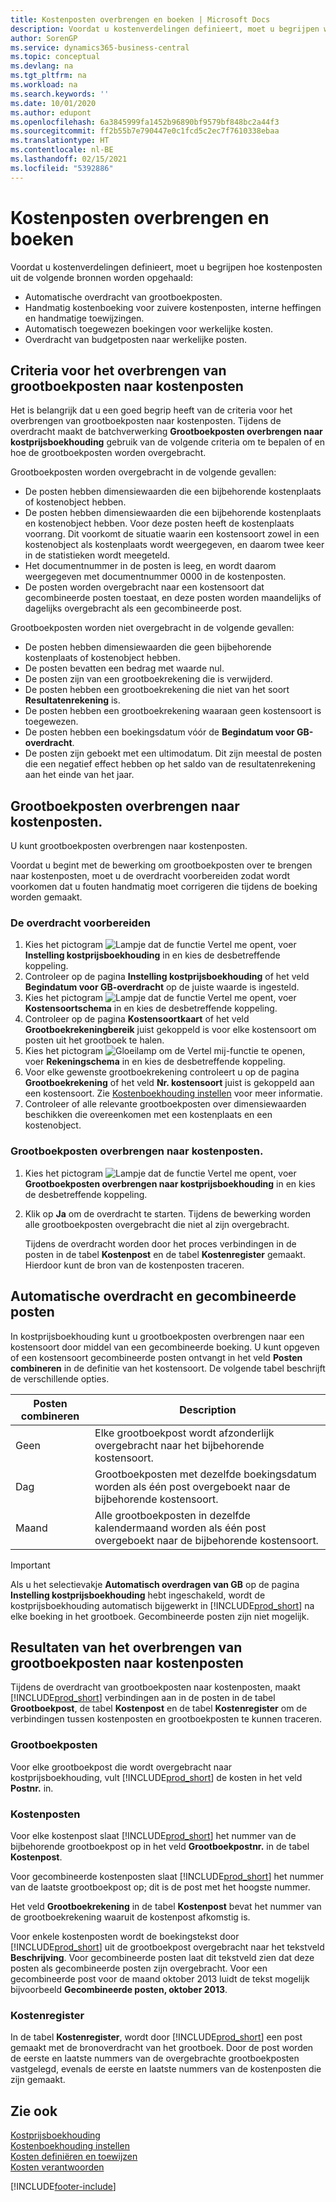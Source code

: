 ```yaml
---
title: Kostenposten overbrengen en boeken | Microsoft Docs
description: Voordat u kostenverdelingen definieert, moet u begrijpen waar kostenposten vandaankomen.
author: SorenGP
ms.service: dynamics365-business-central
ms.topic: conceptual
ms.devlang: na
ms.tgt_pltfrm: na
ms.workload: na
ms.search.keywords: ''
ms.date: 10/01/2020
ms.author: edupont
ms.openlocfilehash: 6a3845999fa1452b96890bf9579bf848bc2a44f3
ms.sourcegitcommit: ff2b55b7e790447e0c1fcd5c2ec7f7610338ebaa
ms.translationtype: HT
ms.contentlocale: nl-BE
ms.lasthandoff: 02/15/2021
ms.locfileid: "5392886"
---
```

# <a name="transferring-and-posting-cost-entries"></a>Kostenposten overbrengen en boeken
Voordat u kostenverdelingen definieert, moet u begrijpen hoe kostenposten uit de volgende bronnen worden opgehaald:  

-   Automatische overdracht van grootboekposten.  
-   Handmatig kostenboeking voor zuivere kostenposten, interne heffingen en handmatige toewijzingen.  
-   Automatisch toegewezen boekingen voor werkelijke kosten.  
-   Overdracht van budgetposten naar werkelijke posten.

## <a name="criteria-for-transferring-general-ledger-entries-to-cost-entries"></a>Criteria voor het overbrengen van grootboekposten naar kostenposten
Het is belangrijk dat u een goed begrip heeft van de criteria voor het overbrengen van grootboekposten naar kostenposten. Tijdens de overdracht maakt de batchverwerking **Grootboekposten overbrengen naar kostprijsboekhouding** gebruik van de volgende criteria om te bepalen of en hoe de grootboekposten worden overgebracht.  

Grootboekposten worden overgebracht in de volgende gevallen:  

-   De posten hebben dimensiewaarden die een bijbehorende kostenplaats of kostenobject hebben.  
-   De posten hebben dimensiewaarden die een bijbehorende kostenplaats en kostenobject hebben. Voor deze posten heeft de kostenplaats voorrang. Dit voorkomt de situatie waarin een kostensoort zowel in een kostenobject als kostenplaats wordt weergegeven, en daarom twee keer in de statistieken wordt meegeteld.  
-   Het documentnummer in de posten is leeg, en wordt daarom weergegeven met documentnummer 0000 in de kostenposten.  
-   De posten worden overgebracht naar een kostensoort dat gecombineerde posten toestaat, en deze posten worden maandelijks of dagelijks overgebracht als een gecombineerde post.  

Grootboekposten worden niet overgebracht in de volgende gevallen:  

-   De posten hebben dimensiewaarden die geen bijbehorende kostenplaats of kostenobject hebben.  
-   De posten bevatten een bedrag met waarde nul.  
-   De posten zijn van een grootboekrekening die is verwijderd.  
-   De posten hebben een grootboekrekening die niet van het soort **Resultatenrekening** is.  
-   De posten hebben een grootboekrekening waaraan geen kostensoort is toegewezen.  
-   De posten hebben een boekingsdatum vóór de **Begindatum voor GB-overdracht**.  
-   De posten zijn geboekt met een ultimodatum. Dit zijn meestal de posten die een negatief effect hebben op het saldo van de resultatenrekening aan het einde van het jaar.

## <a name="transferring-general-ledger-entries-to-cost-entries"></a>Grootboekposten overbrengen naar kostenposten.
U kunt grootboekposten overbrengen naar kostenposten.  

Voordat u begint met de bewerking om grootboekposten over te brengen naar kostenposten, moet u de overdracht voorbereiden zodat wordt voorkomen dat u fouten handmatig moet corrigeren die tijdens de boeking worden gemaakt.  

### <a name="to-prepare-the-transfer"></a>De overdracht voorbereiden  

1.  Kies het pictogram ![Lampje dat de functie Vertel me opent](media/ui-search/search_small.png "Vertel me wat u wilt doen"), voer **Instelling kostprijsboekhouding** in en kies de desbetreffende koppeling.  
2.  Controleer op de pagina **Instelling kostprijsboekhouding** of het veld **Begindatum voor GB-overdracht** op de juiste waarde is ingesteld.  
3.  Kies het pictogram ![Lampje dat de functie Vertel me opent](media/ui-search/search_small.png "Vertel me wat u wilt doen"), voer **Kostensoortschema** in en kies de desbetreffende koppeling.  
4.  Controleer op de pagina **Kostensoortkaart** of het veld **Grootboekrekeningbereik** juist gekoppeld is voor elke kostensoort om posten uit het grootboek te halen.  
5.  Kies het pictogram ![Gloeilamp om de Vertel mij-functie te openen](media/ui-search/search_small.png "Vertel me wat u wilt doen"), voer **Rekeningschema** in en kies de desbetreffende koppeling.  
6.  Voor elke gewenste grootboekrekening controleert u op de pagina **Grootboekrekening** of het veld **Nr. kostensoort** juist is gekoppeld aan een kostensoort. Zie [Kostenboekhouding instellen](finance-set-up-cost-accounting.md) voor meer informatie.  
7.  Controleer of alle relevante grootboekposten over dimensiewaarden beschikken die overeenkomen met een kostenplaats en een kostenobject.  

### <a name="to-transfer-general-ledger-entries-to-cost-entries"></a>Grootboekposten overbrengen naar kostenposten.  
1.  Kies het pictogram ![Lampje dat de functie Vertel me opent](media/ui-search/search_small.png "Vertel me wat u wilt doen"), voer **Grootboekposten overbrengen naar kostprijsboekhouding** in en kies de desbetreffende koppeling.  
2.  Klik op **Ja** om de overdracht te starten. Tijdens de bewerking worden alle grootboekposten overgebracht die niet al zijn overgebracht.  

    Tijdens de overdracht worden door het proces verbindingen in de posten in de tabel **Kostenpost** en de tabel **Kostenregister** gemaakt. Hierdoor kunt de bron van de kostenposten traceren.

## <a name="automatic-transfer-and-combined-entries"></a>Automatische overdracht en gecombineerde posten
In kostprijsboekhouding kunt u grootboekposten overbrengen naar een kostensoort door middel van een gecombineerde boeking. U kunt opgeven of een kostensoort gecombineerde posten ontvangt in het veld **Posten combineren** in de definitie van het kostensoort. De volgende tabel beschrijft de verschillende opties.  

|Posten combineren|Description|  
|---------------------|-----------------|  
|Geen|Elke grootboekpost wordt afzonderlijk overgebracht naar het bijbehorende kostensoort.|  
|Dag|Grootboekposten met dezelfde boekingsdatum worden als één post overgeboekt naar de bijbehorende kostensoort.|  
|Maand|Alle grootboekposten in dezelfde kalendermaand worden als één post overgeboekt naar de bijbehorende kostensoort.|  

> [!IMPORTANT]  
>  Als u het selectievakje **Automatisch overdragen van GB** op de pagina **Instelling kostprijsboekhouding** hebt ingeschakeld, wordt de kostprijsboekhouding automatisch bijgewerkt in [!INCLUDE[prod_short](includes/prod_short.md)] na elke boeking in het grootboek. Gecombineerde posten zijn niet mogelijk.

## <a name="results-of-transferring-general-ledger-entries-to-cost-entries"></a>Resultaten van het overbrengen van grootboekposten naar kostenposten
Tijdens de overdracht van grootboekposten naar kostenposten, maakt [!INCLUDE[prod_short](includes/prod_short.md)] verbindingen aan in de posten in de tabel **Grootboekpost**, de tabel **Kostenpost** en de tabel **Kostenregister** om de verbindingen tussen kostenposten en grootboekposten te kunnen traceren.  

### <a name="general-ledger-entries"></a>Grootboekposten  
Voor elke grootboekpost die wordt overgebracht naar kostprijsboekhouding, vult [!INCLUDE[prod_short](includes/prod_short.md)] de kosten in het veld **Postnr.** in.  

### <a name="cost-entries"></a>Kostenposten  
Voor elke kostenpost slaat [!INCLUDE[prod_short](includes/prod_short.md)] het nummer van de bijbehorende grootboekpost op in het veld **Grootboekpostnr.** in de tabel **Kostenpost**.  

Voor gecombineerde kostenposten slaat [!INCLUDE[prod_short](includes/prod_short.md)] het nummer van de laatste grootboekpost op; dit is de post met het hoogste nummer.  

Het veld **Grootboekrekening** in de tabel **Kostenpost** bevat het nummer van de grootboekrekening waaruit de kostenpost afkomstig is.  

Voor enkele kostenposten wordt de boekingstekst door [!INCLUDE[prod_short](includes/prod_short.md)] uit de grootboekpost overgebracht naar het tekstveld **Beschrijving**. Voor gecombineerde posten laat dit tekstveld zien dat deze posten als gecombineerde posten zijn overgebracht. Voor een gecombineerde post voor de maand oktober 2013 luidt de tekst mogelijk bijvoorbeeld **Gecombineerde posten, oktober 2013**.  

### <a name="cost-register"></a>Kostenregister  
In de tabel **Kostenregister**, wordt door [!INCLUDE[prod_short](includes/prod_short.md)] een post gemaakt met de bronoverdracht van het grootboek. Door de post worden de eerste en laatste nummers van de overgebrachte grootboekposten vastgelegd, evenals de eerste en laatste nummers van de kostenposten die zijn gemaakt.

## <a name="see-also"></a>Zie ook  
 [Kostprijsboekhouding](finance-about-cost-accounting.md)   
 [Kostenboekhouding instellen](finance-set-up-cost-accounting.md)   
 [Kosten definiëren en toewijzen](finance-define-and-allocate-costs.md)   
 [Kosten verantwoorden](finance-manage-cost-accounting.md)


[!INCLUDE[footer-include](includes/footer-banner.md)]